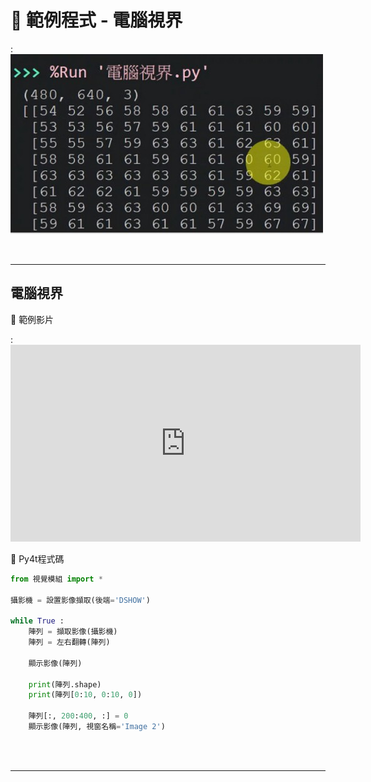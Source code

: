 # 🔰 範例程式 - 電腦視界


: ![電腦視界](computer_vision.jpg)

<br/>

-------------------------------------

## 電腦視界

🎦 範例影片

: <iframe width="560" height="315" src="https://www.youtube.com/embed/V2ei9Wurv6M?start=2&amp;end=382" frameborder="0" allow="accelerometer; autoplay; encrypted-media; gyroscope; picture-in-picture" allowfullscreen></iframe>

📄 Py4t程式碼

```python
from 視覺模組 import *

攝影機 = 設置影像擷取(後端='DSHOW')

while True :
    陣列 = 擷取影像(攝影機)
    陣列 = 左右翻轉(陣列)
    
    顯示影像(陣列)
    
    print(陣列.shape)
    print(陣列[0:10, 0:10, 0])
    
    陣列[:, 200:400, :] = 0
    顯示影像(陣列, 視窗名稱='Image 2')
```

<br/><br/>

-------------------------------------